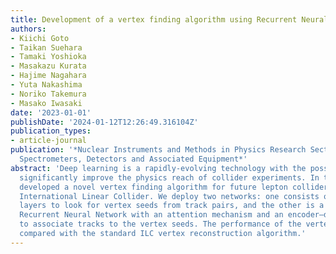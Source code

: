 ```yaml
---
title: Development of a vertex finding algorithm using Recurrent Neural Network
authors:
- Kiichi Goto
- Taikan Suehara
- Tamaki Yoshioka
- Masakazu Kurata
- Hajime Nagahara
- Yuta Nakashima
- Noriko Takemura
- Masako Iwasaki
date: '2023-01-01'
publishDate: '2024-01-12T12:26:49.316104Z'
publication_types:
- article-journal
publication: '*Nuclear Instruments and Methods in Physics Research Section A: Accelerators,
  Spectrometers, Detectors and Associated Equipment*'
abstract: 'Deep learning is a rapidly-evolving technology with the possibility to
  significantly improve the physics reach of collider experiments. In this study we
  developed a novel vertex finding algorithm for future lepton colliders such as the
  International Linear Collider. We deploy two networks: one consists of simple fully-connected
  layers to look for vertex seeds from track pairs, and the other is a customized
  Recurrent Neural Network with an attention mechanism and an encoder–decoder structure
  to associate tracks to the vertex seeds. The performance of the vertex finder is
  compared with the standard ILC vertex reconstruction algorithm.'
---
```

